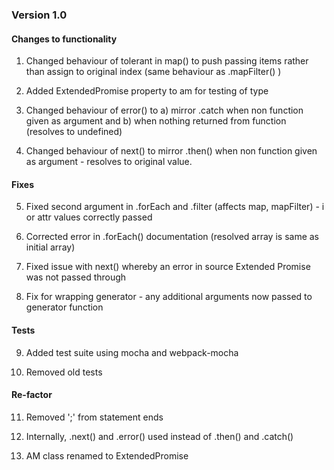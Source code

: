### Version 1.0

#### Changes to functionality
1.  Changed behaviour of tolerant in map() to push passing items rather than assign to original index (same behaviour as  .mapFilter() )

2.  Added ExtendedPromise property to am for testing of type

3. Changed behaviour of error() to a) mirror .catch when non function given as argument and b) when nothing returned from function (resolves to undefined)

4. Changed behaviour of next() to mirror .then() when non function given as argument - resolves to original value.


#### Fixes
5.  Fixed second argument in .forEach and .filter (affects map, mapFilter) - i or attr values correctly passed

6.  Corrected error in .forEach() documentation (resolved array is same as initial array)

7.  Fixed issue with next() whereby an error in source Extended Promise was not passed through 

8. Fix for wrapping generator - any additional arguments now passed to generator function

#### Tests

9.  Added test suite using mocha and webpack-mocha

10. Removed old tests

#### Re-factor

11.  Removed ';' from statement ends

12.  Internally, .next() and .error() used instead of .then() and .catch()

13.  AM class renamed to ExtendedPromise
